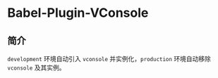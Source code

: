 # Babel-Plugin-VConsole

## 简介

`development` 环境自动引入 `vconsole` 并实例化，`production` 环境自动移除 `vconsole` 及其实例。
